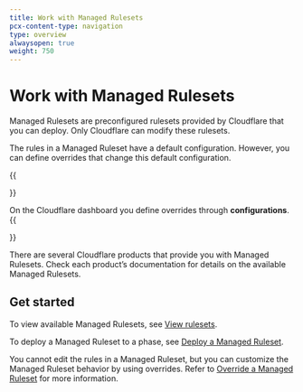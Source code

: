 ```yaml
---
title: Work with Managed Rulesets
pcx-content-type: navigation
type: overview
alwaysopen: true
weight: 750
---
```


# Work with Managed Rulesets

Managed Rulesets are preconfigured rulesets provided by Cloudflare that you can deploy. Only Cloudflare can modify these rulesets.

The rules in a Managed Ruleset have a default configuration. However, you can define overrides that change this default configuration.

{{<Aside type="note" header="Note">}}

On the Cloudflare dashboard you define overrides through **configurations**.
{{</Aside>}}

There are several Cloudflare products that provide you with Managed Rulesets. Check each product’s documentation for details on the available Managed Rulesets.

## Get started

To view available Managed Rulesets, see [View rulesets](/basic-operations/view-rulesets).

To deploy a Managed Ruleset to a phase, see [Deploy a Managed Ruleset](/managed-rulesets/deploy-managed-ruleset).

You cannot edit the rules in a Managed Ruleset, but you can customize the Managed Ruleset behavior by using overrides. Refer to [Override a Managed Ruleset](/managed-rulesets/override-managed-ruleset) for more information.
